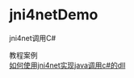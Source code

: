 # jni4netDemo
jni4net调用C#


教程案例  
[如何使用jni4net实现java调用c#的dll](https://www.jianshu.com/p/68c64845f87f)
